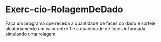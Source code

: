 # Exerc-cio-RolagemDeDado
Faça um programa que receba a quantidade de faces do dado e sorteie aleatoriamente um valor entre 1 e a quantidade de faces informada, simulando uma rolagem.
